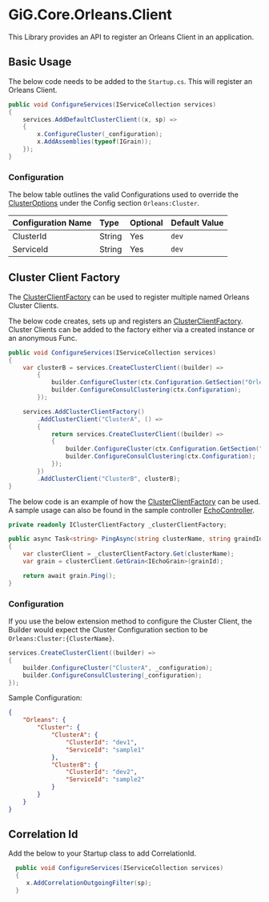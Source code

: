 # GiG.Core.Orleans.Client

This Library provides an API to register an Orleans Client in an application.

## Basic Usage

The below code needs to be added to the `Startup.cs`. This will register an Orleans Client.

```csharp
public void ConfigureServices(IServiceCollection services)
{
    services.AddDefaultClusterClient((x, sp) =>
    {
        x.ConfigureCluster(_configuration);              
        x.AddAssemblies(typeof(IGrain));
    });
}
```

### Configuration

The below table outlines the valid Configurations used to override the [ClusterOptions](https://github.com/dotnet/orleans/blob/master/src/Orleans.Core/Configuration/Options/ClusterOptions.cs) under the Config section `Orleans:Cluster`.

| Configuration Name | Type   | Optional | Default Value |
|:-------------------|:-------|:---------|:--------------|
| ClusterId          | String | Yes      | `dev`         |
| ServiceId          | String | Yes      | `dev`         |

## Cluster Client Factory

The [ClusterClientFactory](../src/GiG.Core.Orleans.Client/ClusterClientFactory.cs) can be used to register multiple named Orleans Cluster Clients.

The below code creates, sets up and registers an [ClusterClientFactory](../src/GiG.Core.Orleans.Client/ClusterClientFactory.cs).
Cluster Clients can be added to the factory either via a created instance or an anonymous Func.

```csharp
public void ConfigureServices(IServiceCollection services)
{
    var clusterB = services.CreateClusterClient((builder) =>
        {
            builder.ConfigureCluster(ctx.Configuration.GetSection("Orleans:ClusterB"));
            builder.ConfigureConsulClustering(ctx.Configuration);
        });

    services.AddClusterClientFactory()
        .AddClusterClient("ClusterA", () =>
        {
            return services.CreateClusterClient((builder) =>
            {
                builder.ConfigureCluster(ctx.Configuration.GetSection("Orleans:ClusterA"));
                builder.ConfigureConsulClustering(ctx.Configuration);
            });
        })
        .AddClusterClient("ClusterB", clusterB);
}
```

The below code is an example of how the [ClusterClientFactory](../src/GiG.Core.Orleans.Client/ClusterClientFactory.cs) can be used.
A sample usage can also be found in the sample controller [EchoController](../samples/Orleans/src/GiG.Core.Orleans.MultiCluster.Client/Controllers/EchoController.cs).

```csharp
private readonly IClusterClientFactory _clusterClientFactory;

public async Task<string> PingAsync(string clusterName, string graindId)
{
    var clusterClient = _clusterClientFactory.Get(clusterName);
    var grain = clusterClient.GetGrain<IEchoGrain>(grainId); 

    return await grain.Ping();
}
```

### Configuration

If you use the below extension method to configure the Cluster Client, the Builder would expect the Cluster Configuration section to be `Orleans:Cluster:{ClusterName}`.

```csharp
services.CreateClusterClient((builder) =>
{
    builder.ConfigureCluster("ClusterA", _configuration);
    builder.ConfigureConsulClustering(_configuration);
});
```

Sample Configuration:

```json
{
    "Orleans": {
        "Cluster": {
            "ClusterA": {
                "ClusterId": "dev1",
                "ServiceId": "sample1"
            },
            "ClusterB": {
                "ClusterId": "dev2",
                "ServiceId": "sample2"
            }
        }
    }
}   
```

## Correlation Id

Add the below to your Startup class to add CorrelationId. 
 
```csharp
  public void ConfigureServices(IServiceCollection services)
  {
     x.AddCorrelationOutgoingFilter(sp);
  }
```